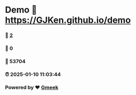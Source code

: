 # Demo :link: https://GJKen.github.io/demo 
### :page_facing_up: [2](https://GJKen.github.io/demo/tag.html) 
### :speech_balloon: 0 
### :hibiscus: 53704 
### :alarm_clock: 2025-01-10 11:03:44 
### Powered by :heart: [Gmeek](https://github.com/Meekdai/Gmeek)
